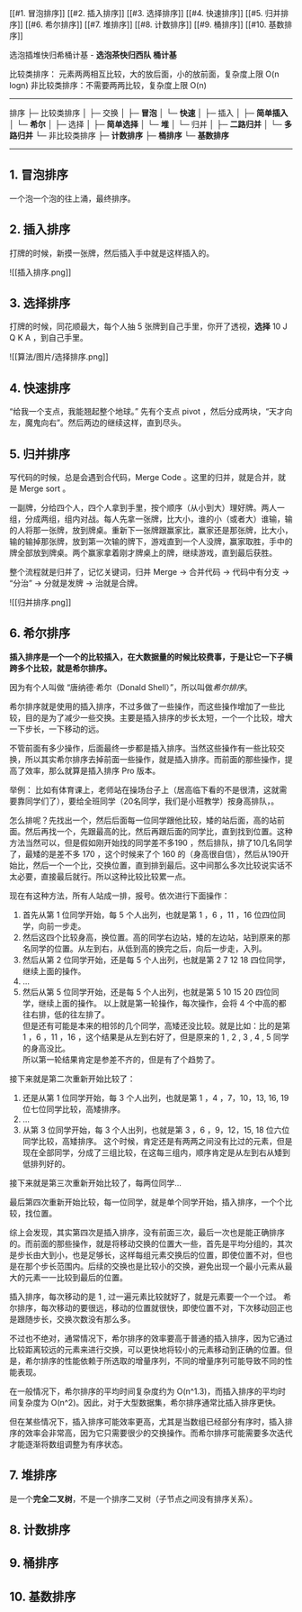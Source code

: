 [[#1. 冒泡排序]]
[[#2. 插入排序]]
[[#3. 选择排序]]
[[#4. 快速排序]]
[[#5. 归并排序]]
[[#6. 希尔排序]]
[[#7. 堆排序]]
[[#8. 计数排序]]
[[#9. 桶排序]]
[[#10. 基数排序]]


选泡插堆快归希桶计基 - **选泡茶快归西队 桶计基**

比较类排序： 元素两两相互比较，大的放后面，小的放前面，复杂度上限 O(n logn)
非比较类排序：不需要两两比较，复杂度上限 O(n)
****
排序
├─ 比较类排序 
│   ├─ 交换
│        ├─ **冒泡**
│        └─ **快速**
│   ├─ 插入
│        ├─ **简单插入**
│        └─ **希尔**
│   ├─ 选择
│        ├─ **简单选择**
│        └─ **堆**
│   └─ 归并
│        ├─ **二路归并**
│        └─ **多路归并**
└─ 非比较类排序
    ├─ **计数排序**
    ├─ **桶排序**
	└─ **基数排序**

****

## 1. 冒泡排序

一个泡一个泡的往上涌，最终排序。

## 2. 插入排序

打牌的时候，新摸一张牌，然后插入手中就是这样插入的。

![[插入排序.png]]
## 3. 选择排序

打牌的时候，同花顺最大，每个人抽 5 张牌到自己手里，你开了透视，**选择** 10 J Q K A ，到自己手里。

![[算法/图片/选择排序.png]]

## 4. 快速排序

“给我一个支点，我能翘起整个地球。”
先有个支点 pivot ，然后分成两块，“天才向左，魔鬼向右”。然后两边的继续这样，直到尽头。

## 5. 归并排序

写代码的时候，总是会遇到合代码，Merge Code 。这里的归并，就是合并，就是 Merge sort 。  

一副牌，分给四个人，四个人拿到手里，按个顺序（从小到大）理好牌。两人一组，分成两组，组内对战。每人先拿一张牌，比大小，谁的小（或者大）谁输，输的人将那一张牌，放到牌桌。重新下一张牌跟赢家比，赢家还是那张牌，比大小，输的输掉那张牌，放到第一次输的牌下，游戏直到一个人没牌，赢家取胜，手中的牌全部放到牌桌。两个赢家拿着刚才牌桌上的牌，继续游戏，直到最后获胜。

整个流程就是归并了，记忆关键词，归并 Merge -> 合并代码 -> 代码中有分支 -> “分治” -> 分就是发牌 -> 治就是合牌。

![[归并排序.png]]
## 6. 希尔排序

**插入排序是一个一个的比较插入，在大数据量的时候比较费事，于是让它一下子横跨多个比较，就是希尔排序。**

因为有个人叫做 “唐纳德·希尔（Donald Shell）”，所以叫做*希尔排序*。

希尔排序就是使用的插入排序，不过多做了一些操作，而这些操作增加了一些比较，目的是为了减少一些交换。主要是插入排序的步长太短，一个一个比较，增大一下步长，一下移动的远。

不管前面有多少操作，后面最终一步都是插入排序。当然这些操作有一些比较交换，所以其实希尔排序去掉前面一些操作，就是插入排序。而前面的那些操作，提高了效率，那么就算是插入排序 Pro 版本。

举例：
比如有体育课上，老师站在操场台子上（居高临下看的不是很清，这就需要靠同学们了），要给全班同学（20名同学，我们是小班教学）按身高排队，。

怎么排呢？先找出一个，然后后面每一位同学跟他比较，矮的站后面，高的站前面。然后再找一个，先跟最高的比，然后再跟后面的同学比，直到找到位置。这种方法当然可以，但是假如刚开始找的同学差不多190 ，然后排队，排了10几名同学了，最矮的是差不多 170 ，这个时候来了个 160 的（身高很自信），然后从190开始比，然后一个一个比，交换位置，直到排到最后。这中间那么多次比较说实话不太必要，直接最后就行。所以这种比较比较累一点。

现在有这种方法，所有人站成一排，报号。依次进行下面操作：
1.  首先从第 1 位同学开始，每 5 个人出列，也就是第 1 ，6 ，11 ，16 位四位同学，向前一步走。
2. 然后这四个比较身高，换位置。高的同学右边站，矮的左边站，站到原来的那名同学的位置。从左到右，从低到高的换完之后，向后一步走，入列。
3. 然后从第 2 位同学开始，还是每 5 个人出列，也就是第 2 7 12 18 四位同学，继续上面的操作。
4. ...
5. 然后从第 5 位同学开始，还是每 5 个人出列，也就是第 5 10 15 20 四位同学，继续上面的操作。
以上就是第一轮操作，每次操作，会将 4 个中高的都往右排，低的往左排了。  
但是还有可能是本来的相邻的几个同学，高矮还没比较。就是比如：比的是第 1 ，6 ，11 ，16 ，这个结果是从左到右好了，但是原来的 1 , 2 , 3 , 4 , 5 同学的身高没比。  
所以第一轮结果肯定是参差不齐的，但是有了个趋势了。

接下来就是第二次重新开始比较了：
1. 还是从第 1 位同学开始，每 3 个人出列，也就是第 1 ，4 ，7，10，13, 16, 19 位七位同学比较，高矮排序。
2. ...
3. 从第 3 位同学开始，每 3 个人出列，也就是第 3 ，6 ，9，12，15, 18 位六位同学比较，高矮排序。
这个时候，肯定还是有两两之间没有比过的元素，但是现在全部同学，分成了三组比较，在这每三组内，顺序肯定是从左到右从矮到低排列好的。

接下来就是第三次重新开始比较了，每两位同学...

最后第四次重新开始比较，每一位同学，就是单个同学开始，插入排序，一个个比较，找位置。

综上会发现，其实第四次是插入排序，没有前面三次，最后一次也是能正确排序的。而前面的那些操作，就是将移动交换的位置大一些，首先是平均分组的，其次是步长由大到小，也是足够长，这样每组元素交换后的位置，即使位置不对，但也是在那个步长范围内。后续的交换也是比较小的交换，避免出现一个最小元素从最大的元素一一比较到最后的位置。

插入排序，每次移动的是 1 , 过一遍元素比较就好了，就是元素要一个一个过。
希尔排序，每次移动的要很远，移动的位置就很快，即使位置不对，下次移动回正也是跟随步长，交换次数没有那么多。

不过也不绝对，通常情况下，希尔排序的效率要高于普通的插入排序，因为它通过比较距离较远的元素来进行交换，可以更快地将较小的元素移动到正确的位置。但是，希尔排序的性能依赖于所选取的增量序列，不同的增量序列可能导致不同的性能表现。

在一般情况下，希尔排序的平均时间复杂度约为 O(n^1.3)，而插入排序的平均时间复杂度为 O(n^2)。因此，对于大型数据集，希尔排序通常比插入排序更快。

但在某些情况下，插入排序可能效率更高，尤其是当数组已经部分有序时，插入排序的效率会非常高，因为它只需要很少的交换操作。而希尔排序可能需要多次迭代才能逐渐将数组调整为有序状态。

## 7. 堆排序

是一个**完全二叉树**，不是一个排序二叉树（子节点之间没有排序关系）。

## 8. 计数排序
## 9. 桶排序
## 10. 基数排序
 
